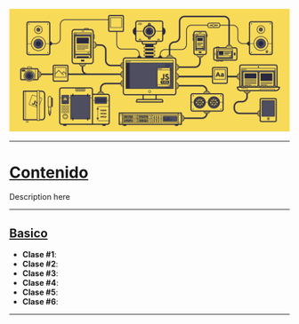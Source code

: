 <div align="justify">



![JS](./js.gif)

---
<h1><u> Contenido</u></h1>

Description here

---
<h2><u> Basico</u></h2>

* **Clase #1**: 
* **Clase #2**:
* **Clase #3**:
* **Clase #4**:
* **Clase #5**:
* **Clase #6**: 
  
---
</div>
